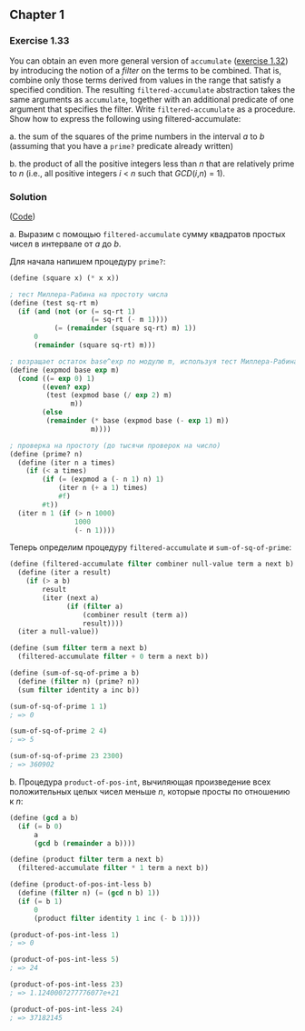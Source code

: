 ## Chapter 1

### Exercise 1.33

You can obtain an even more general version of `accumulate` ([exercise 1.32](./Exercise%201.32.md)) by introducing the notion of a _filter_ on the terms to be combined. That is, combine only those terms derived from values in the range that satisfy a specified condition. The resulting `filtered-accumulate` abstraction takes the same arguments as `accumulate`, together with an additional predicate of one argument that specifies the filter. Write `filtered-accumulate` as a procedure. Show how to express the following using filtered-accumulate:

a. the sum of the squares of the prime numbers in the interval _a_ to _b_ (assuming that you have a `prime?` predicate already written)

b. the product of all the positive integers less than _n_ that are relatively prime to _n_ (i.e., all positive integers _i_ < _n_ such that _GCD_(_i_,_n_) = 1).

### Solution

([Code](../../src/Chapter%201/Exercise%201.33.scm))

a. Выразим с помощью `filtered-accumulate` сумму квадратов простых чисел в интервале от _a_ до _b_.

Для начала напишем процедуру `prime?`:

```scheme
(define (square x) (* x x))

; тест Миллера-Рабина на простоту числа
(define (test sq-rt m)
  (if (and (not (or (= sq-rt 1)
                    (= sq-rt (- m 1))))
           (= (remainder (square sq-rt) m) 1))
      0
      (remainder (square sq-rt) m)))

; возращает остаток base^exp по модулю m, используя тест Миллера-Рабина
(define (expmod base exp m)
  (cond ((= exp 0) 1)
        ((even? exp)
         (test (expmod base (/ exp 2) m)
               m))
        (else
         (remainder (* base (expmod base (- exp 1) m))
                    m))))

; проверка на простоту (до тысячи проверок на число)
(define (prime? n)
  (define (iter n a times)
    (if (< a times)
        (if (= (expmod a (- n 1) n) 1)
            (iter n (+ a 1) times)
            #f)
        #t))
  (iter n 1 (if (> n 1000)
                1000
                (- n 1))))
```

Теперь определим процедуру `filtered-accumulate` и `sum-of-sq-of-prime`:

```scheme
(define (filtered-accumulate filter combiner null-value term a next b)
  (define (iter a result)
    (if (> a b)
        result
        (iter (next a)
              (if (filter a)
                  (combiner result (term a))
                  result))))
  (iter a null-value))

(define (sum filter term a next b)
  (filtered-accumulate filter + 0 term a next b))

(define (sum-of-sq-of-prime a b)
  (define (filter n) (prime? n))
  (sum filter identity a inc b))

(sum-of-sq-of-prime 1 1)
; => 0

(sum-of-sq-of-prime 2 4)
; => 5

(sum-of-sq-of-prime 23 2300)
; => 360902
```

b. Процедура `product-of-pos-int`, вычиляющая произведение всех положительных целых чисел меньше _n_, которые просты по отношению к _n_:

```scheme
(define (gcd a b)
  (if (= b 0)
      a
      (gcd b (remainder a b))))

(define (product filter term a next b)
  (filtered-accumulate filter * 1 term a next b))

(define (product-of-pos-int-less b)
  (define (filter n) (= (gcd n b) 1))
  (if (= b 1)
      0
      (product filter identity 1 inc (- b 1))))

(product-of-pos-int-less 1)
; => 0

(product-of-pos-int-less 5)
; => 24

(product-of-pos-int-less 23)
; => 1.1240007277776077e+21

(product-of-pos-int-less 24)
; => 37182145
```

